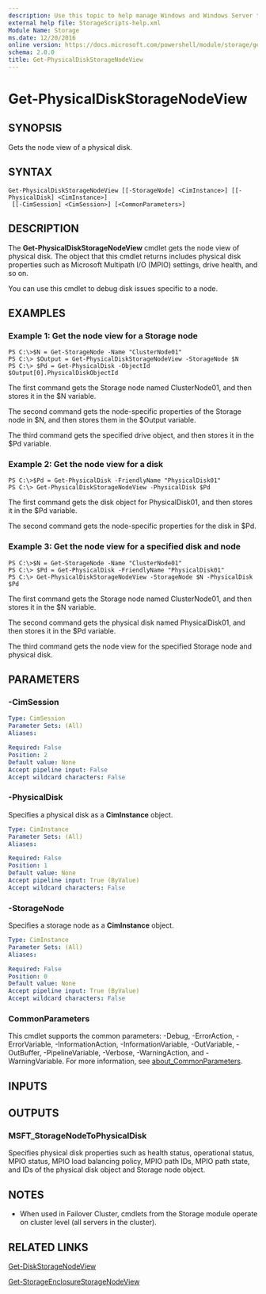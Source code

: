 ```yaml
---
description: Use this topic to help manage Windows and Windows Server technologies with Windows PowerShell.
external help file: StorageScripts-help.xml
Module Name: Storage
ms.date: 12/20/2016
online version: https://docs.microsoft.com/powershell/module/storage/get-physicaldiskstoragenodeview?view=windowsserver2019-ps&wt.mc_id=ps-gethelp
schema: 2.0.0
title: Get-PhysicalDiskStorageNodeView
---
```


# Get-PhysicalDiskStorageNodeView

## SYNOPSIS
Gets the node view of a physical disk.

## SYNTAX

```
Get-PhysicalDiskStorageNodeView [[-StorageNode] <CimInstance>] [[-PhysicalDisk] <CimInstance>]
 [[-CimSession] <CimSession>] [<CommonParameters>]
```

## DESCRIPTION
The **Get-PhysicalDiskStorageNodeView** cmdlet gets the node view of physical disk.
The object that this cmdlet returns includes physical disk properties such as Microsoft Multipath I/O (MPIO) settings, drive health, and so on.

You can use this cmdlet to debug disk issues specific to a node.

## EXAMPLES

### Example 1: Get the node view for a Storage node
```
PS C:\>$N = Get-StorageNode -Name "ClusterNode01"
PS C:\> $Output = Get-PhysicalDiskStorageNodeView -StorageNode $N
PS C:\> $Pd = Get-PhysicalDisk -ObjectId $Output[0].PhysicalDiskObjectId
```

The first command gets the Storage node named ClusterNode01, and then stores it in the $N variable.

The second command gets the node-specific properties of the Storage node in $N, and then stores them in the $Output variable.

The third command gets the specified drive object, and then stores it in the $Pd variable.

### Example 2: Get the node view for a disk
```
PS C:\>$Pd = Get-PhysicalDisk -FriendlyName "PhysicalDisk01"
PS C:\> Get-PhysicalDiskStorageNodeView -PhysicalDisk $Pd
```

The first command gets the disk object for PhysicalDisk01, and then stores it in the $Pd variable.

The second command gets the node-specific properties for the disk in $Pd.

### Example 3: Get the node view for a specified disk and node
```
PS C:\>$N = Get-StorageNode -Name "ClusterNode01"
PS C:\> $Pd = Get-PhysicalDisk -FriendlyName "PhysicalDisk01"
PS C:\> Get-PhysicalDiskStorageNodeView -StorageNode $N -PhysicalDisk $Pd
```

The first command gets the Storage node named ClusterNode01, and then stores it in the $N variable.

The second command gets the physical disk named PhysicalDisk01, and then stores it in the $Pd variable.

The third command gets the node view for the specified Storage node and physical disk.

## PARAMETERS

### -CimSession


```yaml
Type: CimSession
Parameter Sets: (All)
Aliases:

Required: False
Position: 2
Default value: None
Accept pipeline input: False
Accept wildcard characters: False
```

### -PhysicalDisk
Specifies a physical disk as a **CimInstance** object.

```yaml
Type: CimInstance
Parameter Sets: (All)
Aliases:

Required: False
Position: 1
Default value: None
Accept pipeline input: True (ByValue)
Accept wildcard characters: False
```

### -StorageNode
Specifies a storage node as a **CimInstance** object.

```yaml
Type: CimInstance
Parameter Sets: (All)
Aliases:

Required: False
Position: 0
Default value: None
Accept pipeline input: True (ByValue)
Accept wildcard characters: False
```

### CommonParameters
This cmdlet supports the common parameters: -Debug, -ErrorAction, -ErrorVariable, -InformationAction, -InformationVariable, -OutVariable, -OutBuffer, -PipelineVariable, -Verbose, -WarningAction, and -WarningVariable. For more information, see [about_CommonParameters](https://go.microsoft.com/fwlink/?LinkID=113216).

## INPUTS

## OUTPUTS

### MSFT_StorageNodeToPhysicalDisk
Specifies physical disk properties such as health status, operational status, MPIO status, MPIO load balancing policy, MPIO path IDs, MPIO path state, and IDs of the physical disk object and Storage node object.

## NOTES

* When used in Failover Cluster, cmdlets from the Storage module operate on cluster level (all servers in the cluster).

## RELATED LINKS

[Get-DiskStorageNodeView](./Get-DiskStorageNodeView.md)

[Get-StorageEnclosureStorageNodeView](./Get-StorageEnclosureStorageNodeView.md)

